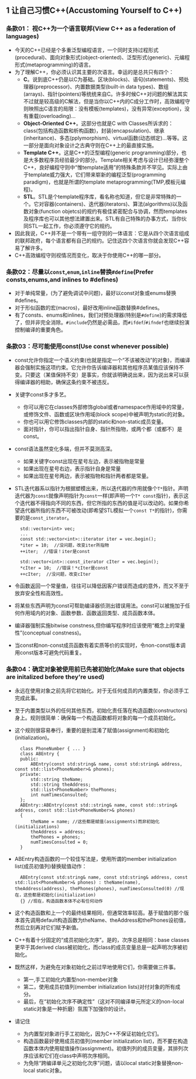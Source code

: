 ## 1 让自己习惯C++(Accustoming Yourself to C++)
### 条款01： 视C++为一个语言联邦(View C++ as a federation of languages)
- 今天的C++已经是个多重泛型编程语言，一个同时支持过程形式(procedural)、面向对象形式(object-oriented)、泛型形式(generic)、元编程形式(metaprogramming)的语言。
- 为了理解C++，你必须认识其主要的次语言。幸运的是总共只有四个：
	- **C**。说到底C++仍是以C为基础。区块(blocks)、语句(statements)、预处理器(preprocessor)、内置数据类型(built-in data types)、数组(arrays)、指针(pointers)等统统来自C。许多时候C++对问题的解法其实不过就是较高级的C解法，但是当你以C++内的C成分工作时，高效编程守则映照出C语言的局限：没有模板(templates)，没有异常(exception)，没有重载(overloading)...
	- **Object-Oriented C++**。这部分也就是C with Classes所诉求的：class(包括构造函数和析构函数)，封装(encapsulation)、继承(inheritance)、多态(pplymorphism)、virtual函数(动态绑定)...等等。这一部分是面向对象设计之古典守则在C++上的最直接实施。
	- **Template C++**。这是C++的泛型编程(generic programming)部分，也是大多数程序员经验最少的部分。Template相关考虑与设计已经弥漫整个C++，良好编程守则中“惟template适用”的特殊条款并不罕见。实际上由于template威力强大，它们带来崭新的编程泛型(programming paradigm)，也就是所谓的template metaprogramming(TMP,模板元编程)。
	- **STL**。STL是个template程序库，看名称也知道，但它是非常特殊的一个。它对容器(containers)、迭代器(iterators)、算法(algorithms)以及函数对象(function objetcs)的规约有极佳紧密配合与协调，然而templates及程序库也可以其他想法建置出来。STL有自己特殊的办事方式，当你伙同STL一起工作，你必须遵守它的规约。
- 因此我说，C++并不是一个带有一组守则的一体语言：它是从四个次语言组成的联邦政府，每个语言都有自己的规约。记住这四个次语言你就会发现C++容易了解许多。
- C++高效编程守则视情况而变化，取决于你使用C++的哪一部分。


### 条款02：尽量以`const`,`enum`,`inline`替换`#define`(Prefer consts,enums,and inlines to #defines)
- 对于单纯常量，(为了避免调试中问题)，最好以const对象或enums替换#defines。
- 对于形似函数的宏(macros)，最好改用inline函数替换#defines。
- 有了consts、enums和inlines，我们对预处理器(特别是`#define`)的需求降低了，但并非完全消除。`#include`仍然是必需品，而`#ifdef`/`#ifndef`也继续扮演控制编译的重要角色。

### 条款03：尽可能使用const(Use const whenever possible)
- const允许你指定一个语义约束(也就是指定一个“不该被改动”的对象)，而编译器会强制实施这项约束。它允许你告诉编译器和其他程序员某值应该保持不变。只要这（某值保持不变）是事实，你就该明确说出来，因为说出来可以获得编译器的相助，确保这条约束不被违反。
- 关键字const多才多艺。
	- 你可以用它在classes外部修饰global或者namespace作用域中的常量，或修饰文件、函数或区块作用域(block scope)中被声明为static的对象。
	- 你也可以用它修饰classes内部的static和non-static成员变量。
	- 面对指针，你可以指出指针自身、指针所指物，或两个都（或都不）是const。
- const语法虽然变化多端，但并不莫测高深。
	- 如果关键字const出现在星号左边，表示被指物是常量
	- 如果出现在星号右边，表示指针自身是常量
	- 如果出现在星号两边，表示被指物和指针两者都是常量。
- STL迭代器系以指针为根据塑模出来，所以迭代器的作用就像个`T*`指针。声明迭代器为`const`就像声明指针为`const`一样(即声明一个`T* const`指针)，表示这个迭代器不得指向不同的东西，但它所指的东西的值是可以改动的。如果你希望迭代器所指的东西不可被改动(即希望STL模拟一个`const T*`的指针)，你需要的是`const_iterator`。

		std::vector<int> vec;
		...
		const std::vector<int>::iterator iter = vec.begin();
		*iter = 10;  //没问题，改变iter所指物
		++iter;  //错误！iter是const
		
		std::vector<int>::const_iterator cIter = vec.begin();
		*cIter = 10;  //错误！*cIter是const
		++cIter;  //没问题，改变cIter
- 令函数返回一个常量值，往往可以降低因客户错误而造成的意外，而又不至于放弃安全性和高效性。
- 将某些东西声明为const可帮助编译器侦测出错误用法。const可以被施加于任何作用域内的对象、函数参数、函数返回类型、成员函数本体。
- 编译器强制实施bitwise constness,但你编写程序时应该使用“概念上的常量性”(conceptual constness)。
- 当const和non-const成员函数有着实质等价的实现时，令non-const版本调用const版本可避免代码重复。

### 条款04：确定对象被使用前已先被初始化(Make sure that objects are initalized before they're used)
- 永远在使用对象之前先将它初始化。对于无任何成员的内置类型，你必须手工完成此事。
- 至于内置类型以外的任何其他东西，初始化责任落在构造函数(constructors)身上。规则很简单：确保每一个构造函数都将对象的每一个成员初始化。
- 这个规则很容易奉行，重要的是别混淆了赋值(assignment)和初始化(initialization)。

		class PhoneNumber { ... }
		class ABEntry {
		public:
			ABEntry(const std:string& name, const std:string& address, const std::list<PhoneNumber>& phones);
		private:
			std::string theName;
			std::string theAddress;
			std::list<PhoneNumber> thePhones;
			int numTimesConsulted;
		};
		ABEntry::ABEntry(const std::string& name, const std::string& address, const std::list<PhoneNumber>& phones)
		{
			theName = name; //这些都是赋值(assignments)而非初始化(initializations)
			theAddress = address;
			thePhones = phones;
			numTimesConsulted = 0;
		}
- ABEntry构造函数的一个较佳写法是，使用所谓的member initialization list(成员初值列)替换赋值动作：

		ABEntry(const std:string& name, const std:string& address, const std::list<PhoneNumber>& phones) : theName(name), theAddress(address), thePhones(phones), numTimesConsulted(0) //现在，这些都是初始化(initialization)
		{} //现在，构造函数本体不必有任何动作
- 这个构造函数和上一个的最终结果相同，但通常效率较高。基于赋值的那个版本首先调用default构造函数为theName、theAddress和thePhones设初值，然后立刻再对它们赋予新值。
- C++有着十分固定的“成员初始化次序”。是的，次序总是相同：base classes更早于其derived class被初始化，而class的成员变量总是一起声明次序被初始化。
- 既然这样，为避免在对象初始化之前过早地使用它们，你需要做三件事。
	- 第一,手工初始化内置型non-member对象
	- 第二，使用成员初值列(member initialization lists)对付对象的所有成分。
	- 最后，在“初始化次序不确定性”（这对不同编译单元所定义的non-local static对象是一种折磨）氛围下加强你的设计。
- 请记住
	- 为内置型对象进行手工初始化，因为C++不保证初始化它们。
	- 构造函数最好使用成员初值列(member initialization list)，而不要在构造函数本体内使用赋值操作(assignment)。初值列列的成员变量，其排列次序应该和它们在class中声明次序相同。
	- 为免除“跨编译单元之初始化次序”问题，请以local static对象替换non-local static对象。

